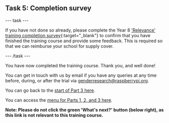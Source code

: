 ## Task 5: Completion survey

--- task ---

If you have not done so already, please complete the Year 8 ['Relevance' training completion survey](https://form.raspberrypi.org/f/relevance-training){:target="_blank"} to confirm that you have finished the training course and provide some feedback. This is required so that we can reimburse your school for supply cover.

--- /task ---

You have now completed the training course. Thank you, and well done!

You can get in touch with us by email if you have any queries at any time before, during, or after the trial via [genderresearch@raspberrypi.org](mailto:genderresearch@raspberrypi.org).

You can go back to the [start of Part 3 here](https://projects.raspberrypi.org/en/projects/Year8-RelevanceTraining-Part3-GBICi4). 

You can access the [menu for Parts 1, 2, and 3 here](https://projects.raspberrypi.org/en/pathways/year8-relevancetraining-gbici4).

**Note: Please do not click the green 'What's next?' button (below right), as this link is not relevant to this training course.**
